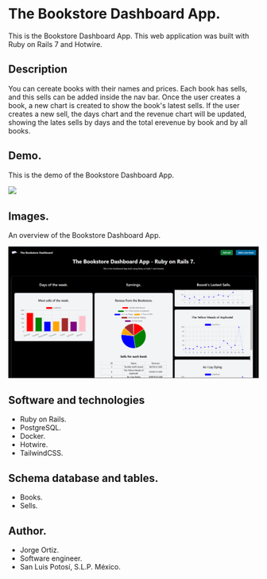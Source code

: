 # The Bookstore Dashboard App.

This is the Bookstore Dashboard App. This web application was built with Ruby on Rails 7 and Hotwire.

## Description

You can cereate books with their names and prices. Each book has sells, and this sells can be added inside the nav bar.
Once the user creates a book, a new chart is created to show the book's latest sells. If the user creates a new sell, the days chart
and the revenue chart will be updated, showing the lates sells by days and the total erevenue by book and by all books.

## Demo.

This is the demo of the Bookstore Dashboard App.

<div>
  <img src='./app/assets/images/video-gif.gif' width='800'>
</div>

## Images.

An overview of the Bookstore Dashboard App.

<div>
  <img src='./app/assets/images/01.png' width='800'>
</div>




## Software and technologies

* Ruby on Rails.
* PostgreSQL.
* Docker.
* Hotwire.
* TailwindCSS.

## Schema database and tables.

* Books.
* Sells.

## Author.

* Jorge Ortiz.
* Software engineer.
* San Luis Potosí, S.L.P. México.
